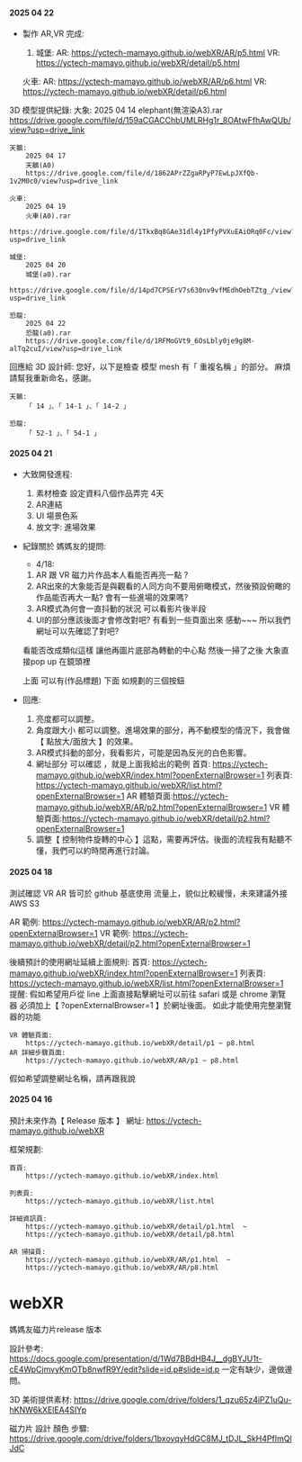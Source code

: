 

#### 2025 04 22

* 製作 AR,VR 完成:

    1. 城堡:
    AR: https://yctech-mamayo.github.io/webXR/AR/p5.html
    VR: https://yctech-mamayo.github.io/webXR/detail/p5.html
    
    火車:
    AR: https://yctech-mamayo.github.io/webXR/AR/p6.html
    VR: https://yctech-mamayo.github.io/webXR/detail/p6.html
        


3D 模型提供紀錄:
    大象: 
        2025 04 14 
        elephant(無渲染A3).rar
        https://drive.google.com/file/d/159aCGACChbUMLRHg1r_8OAtwFfhAwQUb/view?usp=drive_link

    天鵝:
        2025 04 17
        天鵝(A0)
        https://drive.google.com/file/d/1862APrZZgaRPyP7EwLpJXfQb-1v2M0c0/view?usp=drive_link

    火車:
        2025 04 19
        火車(A0).rar
        https://drive.google.com/file/d/1TkxBq8GAe31dl4y1PfyPVXuEAiORq0Fc/view?usp=drive_link

    城堡:
        2025 04 20
        城堡(a0).rar
        https://drive.google.com/file/d/14pd7CPSErV7s630nv9vfMEdhOebTZtg_/view?usp=drive_link        

    恐龍:
        2025 04 22
        恐龍(a0).rar
        https://drive.google.com/file/d/1RFMoGVt9_6OsLbly0je9g8M-alTq2cuI/view?usp=drive_link



回應給 3D 設計師:
    您好，以下是檢查 模型 mesh 有「 重複名稱 」的部分。
    麻煩請幫我重新命名，感謝。

    天鵝:
        「 14 」、「 14-1 」、「 14-2 」
    
    恐龍: 
        「 52-1 」、「 54-1 」






#### 2025 04 21 

* 大致開發進程:

    1. 素材檢查 設定資料八個作品弄完 4天
    2. AR連結
    3. UI 場景色系
    4. 放文字: 進場效果


* 紀錄關於 媽媽友的提問:

    * 4/18: 
    1. AR 跟 VR 磁力片作品本人看能否再亮一點 ?
    2. AR出來的大象能否是與觀看的人同方向不要用俯瞰模式，然後預設俯瞰的作品能否再大一點?
    會有一些進場的效果嗎?
    3. AR模式為何會一直抖動的狀況 可以看影片後半段
    4. UI的部分應該後面才會修改對吧? 有看到一些頁面出來 感動~~~
    所以我們網址可以先確認了對吧?

    看能否改成類似這樣 讓他再圖片底部為轉動的中心點 然後一掃了之後 大象直接pop up 在鏡頭裡

    上面 可以有(作品標題)
    下面 如規劃的三個按鈕

* 回應:
    1. 亮度都可以調整。
    2. 角度跟大小 都可以調整。進場效果的部分，再不動模型的情況下，我會做【 點放大/面放大 】的效果。
    3. AR模式抖動的部分，我看影片，可能是因為反光的白色影響。
    4. 網址部分 可以確認 ，就是上面我給出的範例
        首頁: https://yctech-mamayo.github.io/webXR/index.html?openExternalBrowser=1
        列表頁: https://yctech-mamayo.github.io/webXR/list.html?openExternalBrowser=1
        AR 體驗頁面:https://yctech-mamayo.github.io/webXR/AR/p2.html?openExternalBrowser=1
        VR 體驗頁面:https://yctech-mamayo.github.io/webXR/detail/p2.html?openExternalBrowser=1
    5. 調整【 控制物件旋轉的中心 】這點，需要再評估。後面的流程我有點聽不懂，我們可以約時間再進行討論。


#### 2025 04 18

測試確認 VR AR 皆可於 github 基底使用
流量上，貌似比較緩慢，未來建議外接 AWS S3

AR 範例:
    https://yctech-mamayo.github.io/webXR/AR/p2.html?openExternalBrowser=1
VR 範例:
    https://yctech-mamayo.github.io/webXR/detail/p2.html?openExternalBrowser=1

後續預計的使用網址延續上面規則:
    首頁: 
        https://yctech-mamayo.github.io/webXR/index.html?openExternalBrowser=1
    列表頁:
        https://yctech-mamayo.github.io/webXR/list.html?openExternalBrowser=1
    提醒: 假如希望用戶從 line 上面直接點擊網址可以前往 safari 或是 chrome 瀏覽器
        必須加上【 ?openExternalBrowser=1 】於網址後面。
        如此才能使用完整瀏覽器的功能

    VR 體驗頁面:
        https://yctech-mamayo.github.io/webXR/detail/p1 ~ p8.html
    AR 詳細步驟頁面:
        https://yctech-mamayo.github.io/webXR/AR/p1 ~ p8.html

假如希望調整網址名稱，請再跟我說

#### 2025 04 16

預計未來作為【 Release 版本 】
網址: 
    https://yctech-mamayo.github.io/webXR


框架規劃:

    首頁: 
        https://yctech-mamayo.github.io/webXR/index.html

    列表頁:
        https://yctech-mamayo.github.io/webXR/list.html

    詳細資訊頁:
        https://yctech-mamayo.github.io/webXR/detail/p1.html  ~
        https://yctech-mamayo.github.io/webXR/detail/p8.html  

    AR 掃描頁:
        https://yctech-mamayo.github.io/webXR/AR/p1.html  ~
        https://yctech-mamayo.github.io/webXR/AR/p8.html  


# webXR
媽媽友磁力片release 版本

設計參考:
    https://docs.google.com/presentation/d/1Wd7BBdHB4J__dgBYJU1t-cE4WpCjmvyKmOTb8nwfR9Y/edit?slide=id.p#slide=id.p
    一定有缺少，邊做邊問。

3D 美術提供素材:
    https://drive.google.com/drive/folders/1_qzu65z4iPZ1uQu-hKNW6kXElEA4SIYp


磁力片 設計 顏色 步驟:
    https://drive.google.com/drive/folders/1bxoyqyHdGC8MJ_tDJL_SkH4PfImQlJdC
